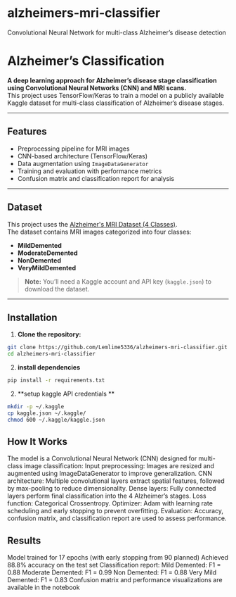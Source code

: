 # alzheimers-mri-classifier
Convolutional Neural Network for multi-class Alzheimer’s disease detection
# Alzheimer’s Classification

**A deep learning approach for Alzheimer’s disease stage classification using Convolutional Neural Networks (CNN) and MRI scans.**  
This project uses TensorFlow/Keras to train a model on a publicly available Kaggle dataset for multi-class classification of Alzheimer’s disease stages.

---

## Features
- Preprocessing pipeline for MRI images  
- CNN-based architecture (TensorFlow/Keras)  
- Data augmentation using `ImageDataGenerator`  
- Training and evaluation with performance metrics  
- Confusion matrix and classification report for analysis  

---

## Dataset
This project uses the [Alzheimer's MRI Dataset (4 Classes)](https://www.kaggle.com/datasets/uraninjo/augmented-alzheimer-mri-dataset).  
The dataset contains MRI images categorized into four classes:  
- **MildDemented**  
- **ModerateDemented**  
- **NonDemented**  
- **VeryMildDemented**  

> **Note:** You’ll need a Kaggle account and API key (`kaggle.json`) to download the dataset.

---

## Installation

1. **Clone the repository:**
```bash
git clone https://github.com/Lemlime5336/alzheimers-mri-classifier.git
cd alzheimers-mri-classifier
```
2. **install dependencies**
```bash
pip install -r requirements.txt
```
2. **setup kaggle API credentials **
```bash
mkdir -p ~/.kaggle
cp kaggle.json ~/.kaggle/
chmod 600 ~/.kaggle/kaggle.json
```
## How It Works
The model is a Convolutional Neural Network (CNN) designed for multi-class image classification:
Input preprocessing: Images are resized and augmented using ImageDataGenerator to improve generalization.
CNN architecture: Multiple convolutional layers extract spatial features, followed by max-pooling to reduce dimensionality.
Dense layers: Fully connected layers perform final classification into the 4 Alzheimer’s stages.
Loss function: Categorical Crossentropy.
Optimizer: Adam with learning rate scheduling and early stopping to prevent overfitting.
Evaluation: Accuracy, confusion matrix, and classification report are used to assess performance.

## Results
Model trained for 17 epochs (with early stopping from 90 planned)
Achieved 88.8% accuracy on the test set
Classification report:
Mild Demented: F1 = 0.88
Moderate Demented: F1 = 0.99
Non Demented: F1 = 0.88
Very Mild Demented: F1 = 0.83
Confusion matrix and performance visualizations are available in the notebook
